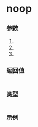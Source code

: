 # noop

### 参数 

1. 

2. 

3. 

### 返回值 

``` ts 

``` 

### 类型 

``` ts 

``` 

### 示例 

``` ts

``` 

